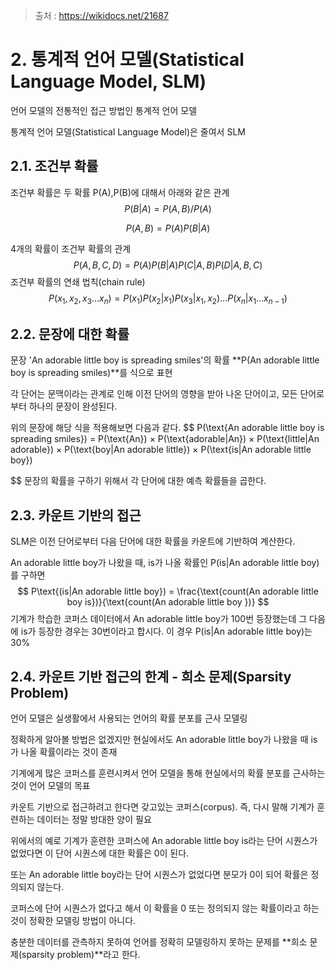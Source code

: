 > 출처 : https://wikidocs.net/21687



# 2. 통계적 언어 모델(Statistical Language Model, SLM)

언어 모델의 전통적인 접근 방법인 통계적 언어 모델

통계적 언어 모델(Statistical Language Model)은 줄여서 SLM



## 2.1. 조건부 확률

조건부 확률은 두 확률 P(A),P(B)에 대해서 아래와 같은 관계
$$
P(B|A) = P(A,B)/P(A)
$$

$$
P(A,B) = P(A)P(B|A)
$$

4개의 확률이 조건부 확률의 관계
$$
P(A,B,C,D) = P(A)P(B|A)P(C|A,B)P(D|A,B,C)
$$
조건부 확률의 연쇄 법칙(chain rule)
$$
P(x_1, x_2, x_3 ... x_n) = P(x_1)P(x_2|x_1)P(x_3|x_1,x_2)...P(x_n|x_1 ... x_{n-1})
$$


## 2.2. **문장에 대한 확률**

문장 'An adorable little boy is spreading smiles'의 확률 **P(An adorable little boy is spreading smiles)**를 식으로 표현

각 단어는 문맥이라는 관계로 인해 이전 단어의 영향을 받아 나온 단어이고, 모든 단어로부터 하나의 문장이 완성된다. 

위의 문장에 해당 식을 적용해보면 다음과 같다.
$$
P(\text{An adorable little boy is spreading smiles}) = P(\text{An})  ×  P(\text{adorable|An})  ×  P(\text{little|An adorable})  ×  P(\text{boy|An adorable little})
         ×  P(\text{is|An adorable little boy})
$$
문장의 확률을 구하기 위해서 각 단어에 대한 예측 확률들을 곱한다.



## 2.3. **카운트 기반의 접근**

SLM은 이전 단어로부터 다음 단어에 대한 확률을 카운트에 기반하여 계산한다.

An adorable little boy가 나왔을 때, is가 나올 확률인 P(is|An adorable little boy)를 구하면
$$
P\text{(is|An adorable little boy}) = \frac{\text{count(An adorable little boy is})}{\text{count(An adorable little boy })}
$$
기계가 학습한 코퍼스 데이터에서 An adorable little boy가 100번 등장했는데 그 다음에 is가 등장한 경우는 30번이라고 합시다. 이 경우 P(is|An adorable little boy)는 30%



## 2.4. **카운트 기반 접근의 한계 - 희소 문제(Sparsity Problem)**

언어 모델은 실생활에서 사용되는 언어의 확률 분포를 근사 모델링

정확하게 알아볼 방법은 없겠지만 현실에서도 An adorable little boy가 나왔을 때 is가 나올 확률이라는 것이 존재

기계에게 많은 코퍼스를 훈련시켜서 언어 모델을 통해 현실에서의 확률 분포를 근사하는 것이 언어 모델의 목표

카운트 기반으로 접근하려고 한다면 갖고있는 코퍼스(corpus). 즉, 다시 말해 기계가 훈련하는 데이터는 정말 방대한 양이 필요

위에서의 예로 기계가 훈련한 코퍼스에 An adorable little boy is라는 단어 시퀀스가 없었다면 이 단어 시퀀스에 대한 확률은 0이 된다.

또는 An adorable little boy라는 단어 시퀀스가 없었다면 분모가 0이 되어 확률은 정의되지 않는다.

코퍼스에 단어 시퀀스가 없다고 해서 이 확률을 0 또는 정의되지 않는 확률이라고 하는 것이 정확한 모델링 방법이 아니다.

충분한 데이터를 관측하지 못하여 언어를 정확히 모델링하지 못하는 문제를 **희소 문제(sparsity problem)**라고 한다.